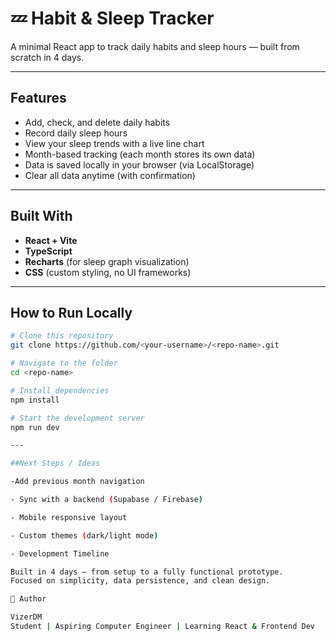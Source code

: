 # 💤 Habit & Sleep Tracker

A minimal React app to track daily habits and sleep hours — built from scratch in 4 days.

---

## Features

- Add, check, and delete daily habits 
-  Record daily sleep hours 
-  View your sleep trends with a live line chart 
-  Month-based tracking (each month stores its own data) 
- Data is saved locally in your browser (via LocalStorage) 
-  Clear all data anytime (with confirmation) 

---

##  Built With

- **React + Vite**
- **TypeScript**
- **Recharts** (for sleep graph visualization)
- **CSS** (custom styling, no UI frameworks)

---

##  How to Run Locally

```bash
# Clone this repository
git clone https://github.com/<your-username>/<repo-name>.git

# Navigate to the folder
cd <repo-name>

# Install dependencies
npm install

# Start the development server
npm run dev

---

##Next Steps / Ideas

-Add previous month navigation

- Sync with a backend (Supabase / Firebase)

- Mobile responsive layout

- Custom themes (dark/light mode)

- Development Timeline

Built in 4 days — from setup to a fully functional prototype.
Focused on simplicity, data persistence, and clean design.

👤 Author

VizerDM
Student | Aspiring Computer Engineer | Learning React & Frontend Dev
